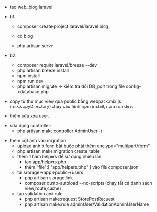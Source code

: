 * tao web_blog laravel
- b1: 
    + composer create-project laravel/laravel blog

    + cd blog

    + php artisan serve

- b2: 
    + composer require laravel/breeze --dev
    + php artisan breeze:install
    + npm install
    + npm run dev
    + php artisan migrate
=> kiểm tra đổi DB_port trong file config->database.php

* copy từ thư mục view qua public bằng webpack.mix.js
(mix.copyDirectory)
chạy câu lệnh npm install, npm run dev.

* thêm sửa xóa user.
- sửa dụng controller:
    + php artisan make:controller AdminUser -r
* thêm cột ảnh vào migration
    - upload ảnh ở form bắt buộc phải thêm enctype="multipart/form"
    - php artisan make:migration create_table
    - thêm 1 hàm helpers để sử dụng nhiều lần
        + tạo app/helpers.php
        + thêm "file":[
            "app/helpers.php"
        ]
        vào file composer.json
    - tại srorage->app->public->users
        + php artisan storage:link
        + composer dump-autoload --no-scripts (chạy tất cả danh sách view,route,cache)
    - tao validation and rule
        + php artisan make:request StorePostRequest
        + php artisan make:rule adminUser/ValidationAdminUserName